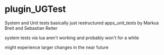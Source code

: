 # plugin_UGTest
System and Unit tests
basically just restructured apps_unit_tests by Markus Breit and Sebastian Reiter

system tests via lua aren't working and probably won't for a while

might experience larger changes in the near future
